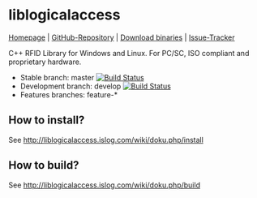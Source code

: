 liblogicalaccess
=============

[Homepage](http://liblogicalaccess.islog.com) | 
[GitHub-Repository](https://github.com/islog/liblogicalaccess) | 
[Download binaries](http://liblogicalaccess.islog.com/wiki/doku.php/download) |
[Issue-Tracker](https://github.com/islog/liblogicalaccess/issues)

C++ RFID Library for Windows and Linux. For PC/SC, ISO compliant and proprietary hardware.


  * Stable branch: master [![Build Status](https://travis-ci.org/islog/liblogicalaccess.png?branch=master)](https://travis-ci.org/islog/liblogicalaccess)
  * Development branch: develop [![Build Status](https://travis-ci.org/islog/liblogicalaccess.png?branch=develop)](https://travis-ci.org/islog/liblogicalaccess)
  * Features branches: feature-*


How to install?
----------------

See http://liblogicalaccess.islog.com/wiki/doku.php/install


How to build?
----------------

See http://liblogicalaccess.islog.com/wiki/doku.php/build
